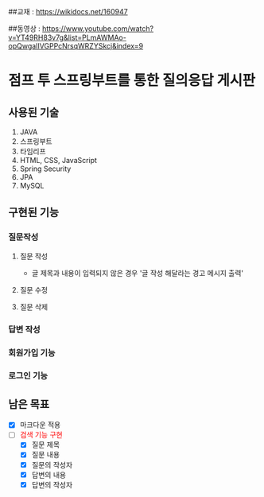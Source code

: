 ##교재 : https://wikidocs.net/160947

##동영상 : https://www.youtube.com/watch?v=YT49RH83v7g&list=PLmAWMAo-opQwgaIIVGPPcNrsqWRZYSkcj&index=9

# 점프 투 스프링부트를 통한 질의응답 게시판
## 사용된 기술
1. JAVA
2. 스프링부트
3. 타임리프
4. HTML, CSS, JavaScript
5. Spring Security
6. JPA
7. MySQL

## 구현된 기능
### 질문작성
1. 질문 작성
   - 글 제목과 내용이 입력되지 않은 경우 '글 작성 해달라는 경고 메시지 출력'

2. 질문 수정
3. 질문 삭제

### 답변 작성
### 회원가입 기능
### 로그인 기능

## 남은 목표
- [x] 마크다운 적용
- [ ] <span style="color:red;">검색 기능 구현</span>
  - [x] 질문 제목
  - [x] 질문 내용
  - [x] 질문의 작성자
  - [x] 답변의 내용
  - [x] 답변의 작성자
